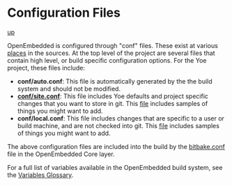 # Configuration Files

[up](README.md)

OpenEmbedded is configured through "conf" files. These exist at various
[places](https://www.yoctoproject.org/docs/latest/mega-manual/mega-manual.html#user-configuration)
in the sources. At the top level of the project are several files that contain
high level, or build specific configuration options. For the Yoe project, these
files include:

- **conf/auto.conf**: This file is automatically generated by the the build
  system and should not be modified.
- [**conf/site.conf**](../conf/site.conf): This file includes Yoe defaults and
  project specific changes that you want to store in git. This
  [file](../conf/site.conf.sample) includes samples of things you might want to
  add.
- **conf/local.conf**: This file includes changes that are specific to a user or
  build machine, and are not checked into git. This
  [file](../conf/local.conf.sample) includes samples of things you might want to
  add.

The above configuration files are included into the build by the
[bitbake.conf](https://github.com/YoeDistro/openembedded-core/blob/master/meta/conf/bitbake.conf#L744)
file in the OpenEmbedded Core layer.

For a full list of variables available in the OpenEmbedded build system, see the
[Variables Glossary](https://www.yoctoproject.org/docs/latest/mega-manual/mega-manual.html#ref-variables-glos).
